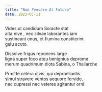 ```yaml
---
title: "Non Pensare Al Futuro"
date: 2023-05-11
---
```

Vides ut candidum Soracte stat  
alta nive , nec silvae laborantes iam  
sustineant onus, et flumina constiterint   
gelu acuto.  
  
Dissolve frigus reponens large  
ligna super foco atqu benignius deprome   
merum quadrimum diota Sabina, o Thaliarche  
  
Prmitte cetera divis, qui deproeliantis  
simul stravere ventos aequore fervido,  
nec cupressi nec veteres agitantur orni  
